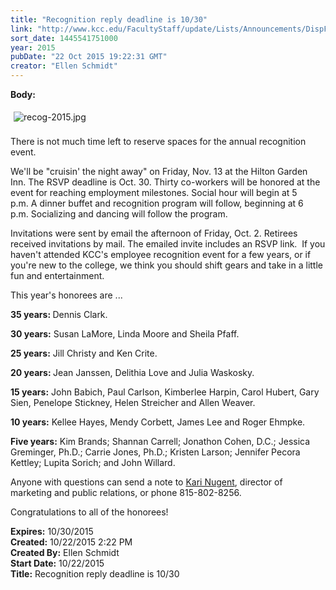 ```yaml
---
title: "Recognition reply deadline is 10/30"
link: "http://www.kcc.edu/FacultyStaff/update/Lists/Announcements/DispForm.aspx?ID=2059"
sort_date: 1445541751000
year: 2015
pubDate: "22 Oct 2015 19:22:31 GMT"
creator: "Ellen Schmidt"
---
```


<div><b>Body:</b> <div class="ExternalClass1E8401681F724F199F13D41265C510C8"><p>​<img alt="recog-2015.jpg" src="/FacultyStaff/update/Documents/recog-2015.jpg" style="margin:5px" /><br /><br />There is not much time left to reserve spaces for the annual recognition event.</p>
<p>We'll be &quot;cruisin' the night away&quot; on Friday, Nov. 13 at the Hilton Garden Inn. The RSVP deadline is Oct. 30. Thirty co-workers will be honored at the event for reaching employment milestones. Social hour will begin at 5 p.m. A dinner buffet and recognition program will follow, beginning at 6 p.m. Socializing and dancing will follow the program.</p>
<p>Invitations were sent by email the afternoon of Friday, Oct. 2. Retirees received invitations by mail. The emailed invite includes an RSVP link.  If you haven't attended KCC's employee recognition event for a few years, or if you're new to the college, we think you should shift gears and take in a little fun and entertainment. </p>
<p>This year's honorees are ... </p>
<p><strong>35 years: </strong>Dennis Clark.</p>
<p><strong>30 years:</strong> Susan LaMore, Linda Moore and Sheila Pfaff.</p>
<p><strong>25 years:</strong> Jill Christy and Ken Crite.</p>
<p><strong>20 years: </strong>Jean Janssen, Delithia Love and Julia Waskosky.</p>
<p><strong>15 years:</strong> John Babich, Paul Carlson, Kimberlee Harpin, Carol Hubert, Gary Sien, Penelope Stickney, Helen Streicher and Allen Weaver.</p>
<p><strong>10 years:</strong> Kellee Hayes, Mendy Corbett, James Lee and Roger Ehmpke. </p>
<p><strong>Five years:</strong> Kim Brands; Shannan Carrell; Jonathon Cohen, D.C.; Jessica Greminger, Ph.D.; Carrie Jones, Ph.D.; Kristen Larson; Jennifer Pecora Kettley; Lupita Sorich; and John Willard.</p>
<p>Anyone with questions can send a note to <a href="mailto:knugent@kcc.edu">Kari Nugent</a>, director of marketing and public relations, or phone 815-802-8256.</p>
<p>Congratulations to all of the honorees!</p></div></div>
<div><b>Expires:</b> 10/30/2015</div>
<div><b>Created:</b> 10/22/2015 2:22 PM</div>
<div><b>Created By:</b> Ellen Schmidt</div>
<div><b>Start Date:</b> 10/22/2015</div>
<div><b>Title:</b> Recognition reply deadline is 10/30</div>
